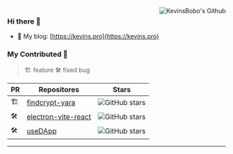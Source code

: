 <img align="right" src="https://github-readme-stats.vercel.app/api?username=kevinsbobo&show_icons=true&icon_color=1E90FF&text_color=718096&bg_color=ffffff&hide_title=true" alt="KevinsBobo's Github" align="right" style="margin-bottom: 20px;"/>

### Hi there 👋

- 🚀 My blog: [https://kevins.pro](https://kevins.pro)

### My Contributed 🌱

> 🏗️ feature 🛠️ fixed bug

| PR | Repositores | Stars |
| ---- | ---- | ---- |
| 🏗️ | [findcrypt-yara](https://github.com/polymorf/findcrypt-yara) | ![GitHub stars](https://img.shields.io/github/stars/polymorf/findcrypt-yara?color=1E90FF) |
| 🛠️ | [electron-vite-react](https://github.com/electron-vite/electron-vite-react) | ![GitHub stars](https://img.shields.io/github/stars/caoxiemeihao/vite-react-electron?color=1E90FF) |
| 🛠️ | [useDApp](https://github.com/TrueFiEng/useDApp) | ![GitHub stars](https://img.shields.io/github/stars/TrueFiEng/useDApp?color=1E90FF) |
------

<!--
- 🔭 I’m currently working on ...
- 🌱 I’m currently learning ...
- 👯 I’m looking to collaborate on ...
- 🤔 I’m looking for help with ...
- 💬 Ask me about ...
- 📫 How to reach me: ...
- 😄 Pronouns: ...
- ⚡ Fun fact: ...
-->
